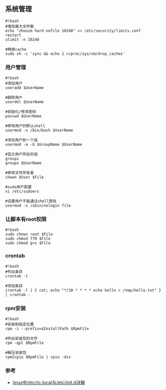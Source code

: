 ## 系统管理
```
#!bash
#增加最大文件数
echo "zhouzm hard nofile 10240" >> /etc/security/limits.conf
restart
ulimit -n 10240

#释放cache
sudo sh -c 'sync && echo 1 >/proc/sys/vm/drop_caches'
```
### 用户管理
```
#!bash
#添加用户
useradd $UserName

#删除用户
userdel $UserName

#初始化/修改密码
passwd $UserName

#修改用户的默认shell
usermod -s /bin/bash $UserName

#添加用户到一个组
usermod -a -G $GroupName $UserName

#显示用户所在的组
groups
groups $UserName

#修改文件所有者
chown $User $File

#sudo用户配置
vi /etc/sudoers

#设置用户不能通过shell登陆
usermod -s /sbin/nologin file
```

### 让脚本有root权限
```
#!bash
sudo chown root $File
sudo chmod 770 $File
sudo chmod g+s $File
```

### crontab
```
#!bash
#列出条目
crontab -l

#添加条目
crontab -l | { cat; echo "*/10 * * * * echo hello > /tmp/hello.txt" } | crontab -
```
### rpm安装
```
#!bash
#安装到指定位置
rpm -i --prefix=$InstallPath $RpmFile

#列出安装包的文件
rpm -qpl $RpmFile

#解压安装包
rpm2cpio $RpmFile | cpio -div
```

### 参考
* [linux中/etc/rc.local与/etc/init.d详解](http://www.jbxue.com/LINUXjishu/27489.html)